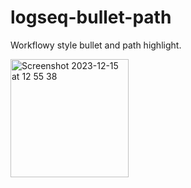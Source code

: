 # logseq-bullet-path

Workflowy style bullet and path highlight.

<img width="189" alt="Screenshot 2023-12-15 at 12 55 38" src="https://github.com/mzwlevi/logseq-bullet-path/assets/78029539/586218f9-a0dc-4a31-9637-4019f1fb28ac">
